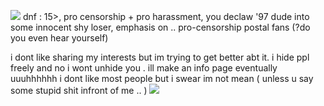 ![](https://files.catbox.moe/dvdewu.gif)
dnf : 15>, pro censorship + pro harassment, you declaw '97 dude into some innocent shy loser, emphasis on .. pro-censorship postal fans (?do you even hear yourself)

i dont like sharing my interests but im trying to get better abt it. i hide ppl freely and no i wont unhide you . ill make an info page eventually uuuhhhhhh i dont like most people but i swear im not mean ( unless u say some stupid shit infront of me .. )
![](https://files.catbox.moe/zdp86r.gif)
